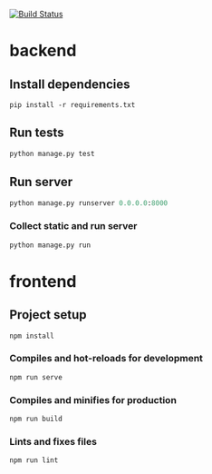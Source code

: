 [![Build Status](https://travis-ci.com/colyk/geo.svg?branch=master)](https://travis-ci.com/colyk/geo)

# backend
## Install dependencies
```
pip install -r requirements.txt
```
## Run tests
```python
python manage.py test
```

## Run server
```python
python manage.py runserver 0.0.0.0:8000
```

### Collect static and run server
```python
python manage.py run
```

# frontend

## Project setup
```
npm install
```

### Compiles and hot-reloads for development
```
npm run serve
```

### Compiles and minifies for production
```
npm run build
```

### Lints and fixes files
```
npm run lint
```
